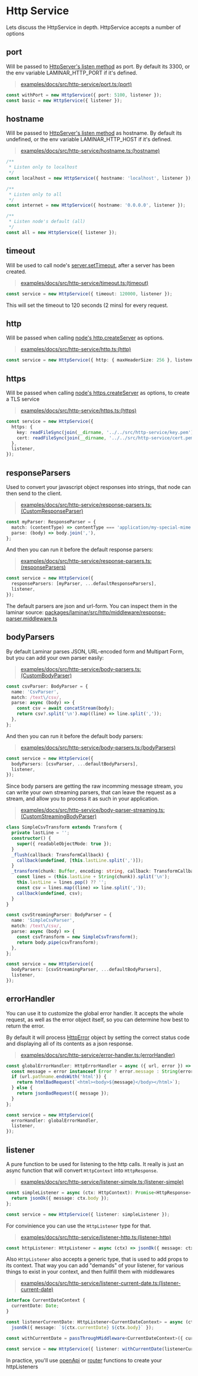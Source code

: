 # Http Service

Lets discuss the HttpService in depth. HttpService accepts a number of options

## port

Will be passed to [HttpServer's listen method](https://nodejs.org/api/net.html#net_server_listen) as port.
By default its 3300, or the env variable LAMINAR_HTTP_PORT if it's defined.

> [examples/docs/src/http-service/port.ts:(port)](https://github.com/ivank/laminar/tree/main/examples/docs/src/http-service/port.ts#L5-L8)

```typescript
const withPort = new HttpService({ port: 5100, listener });
const basic = new HttpService({ listener });
```

## hostname

Will be passed to [HttpServer's listen method](https://nodejs.org/api/net.html#net_server_listen) as hostname.
By default its undefined, or the env variable LAMINAR_HTTP_HOST if it's defined.

> [examples/docs/src/http-service/hostname.ts:(hostname)](https://github.com/ivank/laminar/tree/main/examples/docs/src/http-service/hostname.ts#L5-L20)

```typescript
/**
 * Listen only to localhost
 */
const localhost = new HttpService({ hostname: 'localhost', listener });

/**
 * Listen only to all
 */
const internet = new HttpService({ hostname: '0.0.0.0', listener });

/**
 * Listen node's default (all)
 */
const all = new HttpService({ listener });
```

## timeout

Will be used to call node's [server.setTimeout](https://nodejs.org/api/http.html#http_server_settimeout_msecs_callback), after a server has been created.

> [examples/docs/src/http-service/timeout.ts:(timeout)](https://github.com/ivank/laminar/tree/main/examples/docs/src/http-service/timeout.ts#L5-L7)

```typescript
const service = new HttpService({ timeout: 120000, listener });
```

This will set the timeout to 120 seconds (2 mins) for every request.

## http

Will be passed when calling [node's http.createServer](https://nodejs.org/api/http.html#http_http_createserver_options_requestlistener) as options.

> [examples/docs/src/http-service/http.ts:(http)](https://github.com/ivank/laminar/tree/main/examples/docs/src/http-service/http.ts#L5-L7)

```typescript
const service = new HttpService({ http: { maxHeaderSize: 256 }, listener });
```

## https

Will be passed when calling [node's https.createServer](https://nodejs.org/api/http.html#http_http_createserver_options_requestlistener) as options, to create a TLS service

> [examples/docs/src/http-service/https.ts:(https)](https://github.com/ivank/laminar/tree/main/examples/docs/src/http-service/https.ts#L7-L15)

```typescript
const service = new HttpService({
  https: {
    key: readFileSync(join(__dirname, '../../src/http-service/key.pem')),
    cert: readFileSync(join(__dirname, '../../src/http-service/cert.pem')),
  },
  listener,
});
```

## responseParsers

Used to convert your javascript object responses into strings, that node can then send to the client.

> [examples/docs/src/http-service/response-parsers.ts:(CustomResponseParser)](https://github.com/ivank/laminar/tree/main/examples/docs/src/http-service/response-parsers.ts#L5-L10)

```typescript
const myParser: ResponseParser = {
  match: (contentType) => contentType === 'application/my-special-mime',
  parse: (body) => body.join(','),
};
```

And then you can run it before the default response parsers:

> [examples/docs/src/http-service/response-parsers.ts:(responseParsers)](https://github.com/ivank/laminar/tree/main/examples/docs/src/http-service/response-parsers.ts#L12-L17)

```typescript
const service = new HttpService({
  responseParsers: [myParser, ...defaultResponseParsers],
  listener,
});
```

The default parsers are json and url-form. You can inspect them in the laminar source: [packages/laminar/src/http/middleware/response-parser.middleware.ts](https://github.com/ivank/laminar/tree/main/packages/laminar/src/http/middleware/response-parser.middleware.ts)

## bodyParsers

By default Laminar parses JSON, URL-encoded form and Multipart Form, but you can add your own parser easily:

> [examples/docs/src/http-service/body-parsers.ts:(CustomBodyParser)](https://github.com/ivank/laminar/tree/main/examples/docs/src/http-service/body-parsers.ts#L13-L22)

```typescript
const csvParser: BodyParser = {
  name: 'CsvParser',
  match: /text\/csv/,
  parse: async (body) => {
    const csv = await concatStream(body);
    return csv?.split('\n').map((line) => line.split(','));
  },
};
```

And then you can run it before the default body parsers:

> [examples/docs/src/http-service/body-parsers.ts:(bodyParsers)](https://github.com/ivank/laminar/tree/main/examples/docs/src/http-service/body-parsers.ts#L24-L29)

```typescript
const service = new HttpService({
  bodyParsers: [csvParser, ...defaultBodyParsers],
  listener,
});
```

Since body parsers are getting the raw incomming message stream, you can write your own streaming parsers, that can leave the request as a stream, and allow you to process it as such in your application.

> [examples/docs/src/http-service/body-parser-streaming.ts:(CustomStreamingBodyParser)](https://github.com/ivank/laminar/tree/main/examples/docs/src/http-service/body-parser-streaming.ts#L15-L46)

```typescript
class SimpleCsvTransform extends Transform {
  private lastLine = '';
  constructor() {
    super({ readableObjectMode: true });
  }
  _flush(callback: TransformCallback) {
    callback(undefined, [this.lastLine.split(',')]);
  }
  _transform(chunk: Buffer, encoding: string, callback: TransformCallback) {
    const lines = (this.lastLine + String(chunk)).split('\n');
    this.lastLine = lines.pop() ?? '';
    const csv = lines.map((line) => line.split(','));
    callback(undefined, csv);
  }
}

const csvStreamingParser: BodyParser = {
  name: 'SimpleCsvParser',
  match: /text\/csv/,
  parse: async (body) => {
    const csvTransform = new SimpleCsvTransform();
    return body.pipe(csvTransform);
  },
};

const service = new HttpService({
  bodyParsers: [csvStreamingParser, ...defaultBodyParsers],
  listener,
});
```

## errorHandler

You can use it to customize the global error handler. It accepts the whole request, as well as the error object itself, so you can determine how best to return the error.

By default it will process [HttpError](https://github.com/ivank/laminar/tree/main/packages/laminar/src/http/http-error.ts) object by setting the correct status code and displaying all of its contents as a json response.

> [examples/docs/src/http-service/error-handler.ts:(errorHandler)](https://github.com/ivank/laminar/tree/main/examples/docs/src/http-service/error-handler.ts#L7-L21)

```typescript
const globalErrorHandler: HttpErrorHandler = async ({ url, error }) => {
  const message = error instanceof Error ? error.message : String(error);
  if (url.pathname.endsWith('html')) {
    return htmlBadRequest(`<html><body>${message}</body></html>`);
  } else {
    return jsonBadRequest({ message });
  }
};

const service = new HttpService({
  errorHandler: globalErrorHandler,
  listener,
});
```

## listener

A pure function to be used for listening to the http calls. It really is just an async function that will convert `HttpContext` into `HttpResponse`.

> [examples/docs/src/http-service/listener-simple.ts:(listener-simple)](https://github.com/ivank/laminar/tree/main/examples/docs/src/http-service/listener-simple.ts#L3-L9)

```typescript
const simpleListener = async (ctx: HttpContext): Promise<HttpResponse> => {
  return jsonOk({ message: ctx.body });
};

const service = new HttpService({ listener: simpleListener });
```

For convinience you can use the `HttpListener` type for that.

> [examples/docs/src/http-service/listener-http.ts:(listener-http)](https://github.com/ivank/laminar/tree/main/examples/docs/src/http-service/listener-http.ts#L3-L5)

```typescript
const httpListener: HttpListener = async (ctx) => jsonOk({ message: ctx.body });
```

Also `HttpListener` also accepts a generic type, that is used to add props to its context. That way you can add "demands" of your listener, for various things to exist in your context, and then fullfill them with middlewares

> [examples/docs/src/http-service/listener-current-date.ts:(listener-current-date)](https://github.com/ivank/laminar/tree/main/examples/docs/src/http-service/listener-current-date.ts#L3-L15)

```typescript
interface CurrentDateContext {
  currentDate: Date;
}

const listenerCurrentDate: HttpListener<CurrentDateContext> = async (ctx) =>
  jsonOk({ message: `${ctx.currentDate} ${ctx.body}` });

const withCurrentDate = passThroughMiddleware<CurrentDateContext>({ currentDate: new Date() });

const service = new HttpService({ listener: withCurrentDate(listenerCurrentDate) });
```

In practice, you'll use [openApi](http-service-open-api.md) or [router](http-service-router.md) functions to create your httpListeners
